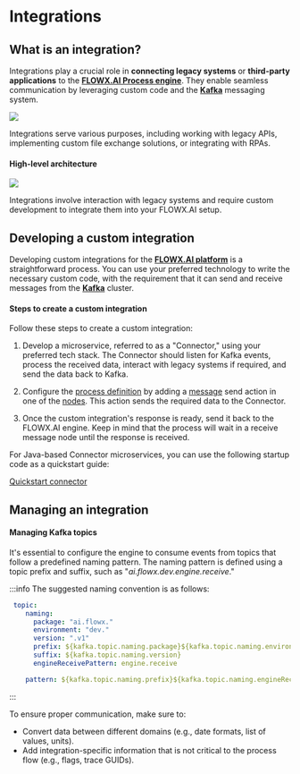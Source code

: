 # Integrations

## What is an integration?

Integrations play a crucial role in **connecting legacy systems** or **third-party applications** to the [**FLOWX.AI Process engine**](../../terms/flowxai-process-engine). They enable seamless communication by leveraging custom code and the [**Kafka**](../../terms/flowx-kafka) messaging system.

![](https://s3.eu-west-1.amazonaws.com/docx.flowx.ai/platform-deep-dive/integrations_hl.jpeg)

Integrations serve various purposes, including working with legacy APIs, implementing custom file exchange solutions, or integrating with RPAs.

#### High-level architecture 

![](https://s3.eu-west-1.amazonaws.com/docx.flowx.ai/platform-deep-dive/intgr_final.png)

Integrations involve interaction with legacy systems and require custom development to integrate them into your FLOWX.AI setup.

## Developing a custom integration

Developing custom integrations for the [**FLOWX.AI platform**](../../terms/flowx) is a straightforward process. You can use your preferred technology to write the necessary custom code, with the requirement that it can send and receive messages from the [**Kafka**](../../terms/flowx-kafka) cluster.

#### Steps to create a custom integration

Follow these steps to create a custom integration:

1. Develop a microservice, referred to as a "Connector," using your preferred tech stack. The Connector should listen for Kafka events, process the received data, interact with legacy systems if required, and send the data back to Kafka.

2. Configure the [process definition](../../building-blocks/process/process-definition.md) by adding a [message](../../building-blocks/node/message-send-received-task-node.md) send action in one of the [nodes](../../building-blocks/node/node.md). This action sends the required data to the Connector.

3. Once the custom integration's response is ready, send it back to the FLOWX.AI engine. Keep in mind that the process will wait in a receive message node until the response is received.

For Java-based Connector microservices, you can use the following startup code as a quickstart guide:

[Quickstart connector](https://github.com/flowx-ai/quickstart-connector)

## Managing an integration

#### Managing Kafka topics

It's essential to configure the engine to consume events from topics that follow a predefined naming pattern. The naming pattern is defined using a topic prefix and suffix, such as "*ai.flowx.dev.engine.receive*."

:::info
The suggested naming convention is as follows:

```yaml
 topic:
    naming:
      package: "ai.flowx."
      environment: "dev."
      version: ".v1"
      prefix: ${kafka.topic.naming.package}${kafka.topic.naming.environment}
      suffix: ${kafka.topic.naming.version}
      engineReceivePattern: engine.receive

    pattern: ${kafka.topic.naming.prefix}${kafka.topic.naming.engineReceivePattern}*
```
:::

To ensure proper communication, make sure to:

* Convert data between different domains (e.g., date formats, list of values, units).
* Add integration-specific information that is not critical to the process flow (e.g., flags, trace GUIDs).


